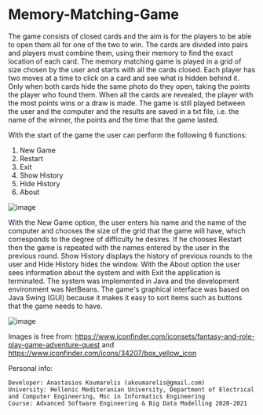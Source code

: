 # Memory-Matching-Game
The game consists of closed cards and the aim is for the players to be able to open them all for one of the two to win. The cards are divided into pairs and players must combine them, using their memory to find the exact location of each card. The memory matching game is played in a grid of size chosen by the user and starts with all the cards closed. Each player has two moves at a time to click on a card and see what is hidden behind it. Only when both cards hide the same photo do they open, taking the points the player who found them. When all the cards are revealed, the player with the most points wins or a draw is made. The game is still played between the user and the computer and the results are saved in a txt file, i.e. the name of the winner, the points and the time that the game lasted.

With the start of the game the user can perform the following 6 functions:

  1. New Game
  2. Restart
  3. Exit
  4. Show History
  5. Hide History
  6. About
  
![image](https://user-images.githubusercontent.com/57871380/152682951-ee2fb328-6907-49e3-8354-c5e410f554b7.png)

With the New Game option, the user enters his name and the name of the computer and chooses the size of the grid that the game will have, which corresponds to the degree of difficulty he desires. If he chooses Restart then the game is repeated with the names entered by the user in the previous round. Show History displays the history of previous rounds to the user and Hide History hides the window. With the About option the user sees information about the system and with Exit the application is terminated.
The system was implemented in Java and the development environment was NetBeans. The game's graphical interface was based on Java Swing (GUI) because it makes it easy to sort items such as buttons that the game needs to have.

![image](https://user-images.githubusercontent.com/57871380/152682926-882b06ff-6d3f-4b2d-aeb5-56877ee6bc6c.png)


Images is free from:
https://www.iconfinder.com/iconsets/fantasy-and-role-play-game-adventure-quest and https://www.iconfinder.com/icons/34207/box_yellow_icon

Personal info:

    Developer: Anastasios Koumarelis (akoumarelis@gmail.com)
    University: Hellenic Mediteranian University, Department of Electrical and Computer Engineering, Msc in Informatics Engineering
    Course: Advanced Software Engineering & Big Data Modelling 2020-2021
